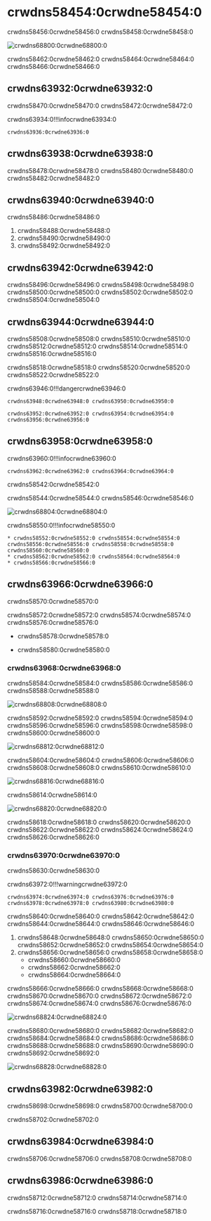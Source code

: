 # crwdns58454:0crwdne58454:0

crwdns58456:0crwdne58456:0 crwdns58458:0crwdne58458:0

![crwdns68800:0crwdne68800:0](crwdns68798:0crwdne68798:0)

crwdns58462:0crwdne58462:0 crwdns58464:0crwdne58464:0 crwdns58466:0crwdne58466:0

## crwdns63932:0crwdne63932:0

crwdns58470:0crwdne58470:0 crwdns58472:0crwdne58472:0

crwdns63934:0!!!infocrwdne63934:0

    crwdns63936:0crwdne63936:0

## crwdns63938:0crwdne63938:0

crwdns58478:0crwdne58478:0 crwdns58480:0crwdne58480:0 crwdns58482:0crwdne58482:0

## crwdns63940:0crwdne63940:0

crwdns58486:0crwdne58486:0

1. crwdns58488:0crwdne58488:0
2. crwdns58490:0crwdne58490:0
3. crwdns58492:0crwdne58492:0

## crwdns63942:0crwdne63942:0

crwdns58496:0crwdne58496:0 crwdns58498:0crwdne58498:0 crwdns58500:0crwdne58500:0 crwdns58502:0crwdne58502:0 crwdns58504:0crwdne58504:0

## crwdns63944:0crwdne63944:0

crwdns58508:0crwdne58508:0 crwdns58510:0crwdne58510:0 crwdns58512:0crwdne58512:0 crwdns58514:0crwdne58514:0 crwdns58516:0crwdne58516:0

crwdns58518:0crwdne58518:0 crwdns58520:0crwdne58520:0 crwdns58522:0crwdne58522:0

crwdns63946:0!!!dangercrwdne63946:0

    crwdns63948:0crwdne63948:0 crwdns63950:0crwdne63950:0 
    
    crwdns63952:0crwdne63952:0 crwdns63954:0crwdne63954:0 crwdns63956:0crwdne63956:0

## crwdns63958:0crwdne63958:0

crwdns63960:0!!!infocrwdne63960:0

    crwdns63962:0crwdne63962:0 crwdns63964:0crwdne63964:0

crwdns58542:0crwdne58542:0

crwdns58544:0crwdne58544:0 crwdns58546:0crwdne58546:0

![crwdns68804:0crwdne68804:0](crwdns68802:0crwdne68802:0)

crwdns58550:0!!!infocrwdne58550:0

    * crwdns58552:0crwdne58552:0 crwdns58554:0crwdne58554:0 crwdns58556:0crwdne58556:0 crwdns58558:0crwdne58558:0 crwdns58560:0crwdne58560:0
    * crwdns58562:0crwdne58562:0 crwdns58564:0crwdne58564:0
    * crwdns58566:0crwdne58566:0

## crwdns63966:0crwdne63966:0

crwdns58570:0crwdne58570:0

crwdns58572:0crwdne58572:0 crwdns58574:0crwdne58574:0 crwdns58576:0crwdne58576:0

* crwdns58578:0crwdne58578:0

* crwdns58580:0crwdne58580:0

### crwdns63968:0crwdne63968:0

crwdns58584:0crwdne58584:0 crwdns58586:0crwdne58586:0 crwdns58588:0crwdne58588:0

![crwdns68808:0crwdne68808:0](crwdns68806:0crwdne68806:0)

crwdns58592:0crwdne58592:0 crwdns58594:0crwdne58594:0 crwdns58596:0crwdne58596:0  crwdns58598:0crwdne58598:0 crwdns58600:0crwdne58600:0

![crwdns68812:0crwdne68812:0](crwdns68810:0crwdne68810:0)

 crwdns58604:0crwdne58604:0 crwdns58606:0crwdne58606:0 crwdns58608:0crwdne58608:0 crwdns58610:0crwdne58610:0

![crwdns68816:0crwdne68816:0](crwdns68814:0crwdne68814:0)

crwdns58614:0crwdne58614:0

![crwdns68820:0crwdne68820:0](crwdns68818:0crwdne68818:0)

crwdns58618:0crwdne58618:0 crwdns58620:0crwdne58620:0 crwdns58622:0crwdne58622:0 crwdns58624:0crwdne58624:0 crwdns58626:0crwdne58626:0

### crwdns63970:0crwdne63970:0

crwdns58630:0crwdne58630:0

crwdns63972:0!!!warningcrwdne63972:0

    crwdns63974:0crwdne63974:0 crwdns63976:0crwdne63976:0 crwdns63978:0crwdne63978:0 crwdns63980:0crwdne63980:0

crwdns58640:0crwdne58640:0 crwdns58642:0crwdne58642:0 crwdns58644:0crwdne58644:0 crwdns58646:0crwdne58646:0

1. crwdns58648:0crwdne58648:0 crwdns58650:0crwdne58650:0 crwdns58652:0crwdne58652:0 crwdns58654:0crwdne58654:0
2. crwdns58656:0crwdne58656:0 crwdns58658:0crwdne58658:0
    * crwdns58660:0crwdne58660:0
    * crwdns58662:0crwdne58662:0
    * crwdns58664:0crwdne58664:0

crwdns58666:0crwdne58666:0 crwdns58668:0crwdne58668:0 crwdns58670:0crwdne58670:0 crwdns58672:0crwdne58672:0 crwdns58674:0crwdne58674:0 crwdns58676:0crwdne58676:0

![crwdns68824:0crwdne68824:0](crwdns68822:0crwdne68822:0)

crwdns58680:0crwdne58680:0 crwdns58682:0crwdne58682:0  crwdns58684:0crwdne58684:0 crwdns58686:0crwdne58686:0 crwdns58688:0crwdne58688:0 crwdns58690:0crwdne58690:0 crwdns58692:0crwdne58692:0

![crwdns68828:0crwdne68828:0](crwdns68826:0crwdne68826:0)

## crwdns63982:0crwdne63982:0

crwdns58698:0crwdne58698:0 crwdns58700:0crwdne58700:0

crwdns58702:0crwdne58702:0

## crwdns63984:0crwdne63984:0

crwdns58706:0crwdne58706:0 crwdns58708:0crwdne58708:0

## crwdns63986:0crwdne63986:0

crwdns58712:0crwdne58712:0 crwdns58714:0crwdne58714:0

crwdns58716:0crwdne58716:0 crwdns58718:0crwdne58718:0

